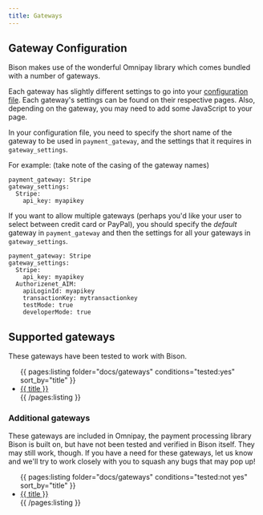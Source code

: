 ```yaml
---
title: Gateways
---
```


## Gateway Configuration

Bison makes use of the wonderful Omnipay library which comes bundled with a number of gateways.

Each gateway has slightly different settings to go into your [configuration file](/docs/configuring/settings). Each gateway's settings can be found on their respective pages. Also, depending on the gateway, you may need to add some JavaScript to your page.

In your configuration file, you need to specify the short name of the gateway to be used in `payment_gateway`, and the settings that it requires in `gateway_settings`.

For example: (take note of the casing of the gateway names)
~~~
payment_gateway: Stripe
gateway_settings:
  Stripe:
    api_key: myapikey
~~~

If you want to allow multiple gateways (perhaps you'd like your user to select between credit card or PayPal), you should specify the *default* gateway in `payment_gateway` and then the settings for all your gateways in `gateway_settings`.

~~~
payment_gateway: Stripe
gateway_settings:
  Stripe:
    api_key: myapikey
  Authorizenet_AIM:
    apiLoginId: myapikey
    transactionKey: mytransactionkey
    testMode: true
    developerMode: true
~~~

## Supported gateways
These gateways have been tested to work with Bison.

<ul class="supported-gateways">
{{ pages:listing folder="docs/gateways" conditions="tested:yes" sort_by="title" }}
  <li><a href="{{ url }}">{{ title }}</a></li>
{{ /pages:listing }}
</ul>

### Additional gateways
These gateways are included in Omnipay, the payment processing library Bison is built on, but have not been tested and verified in Bison itself. They may still work, though. If you have a need for these gateways, let us know and we'll try to work closely with you to squash any bugs that may pop up!

<ul class="untested-gateways">
{{ pages:listing folder="docs/gateways" conditions="tested:not yes" sort_by="title" }}
  <li><a href="{{ url }}">{{ title }}</a></li>
{{ /pages:listing }}
</ul>